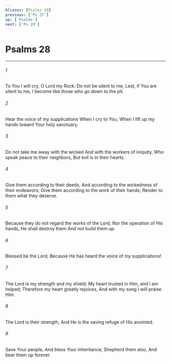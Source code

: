 ```yaml
---
Aliases: [Psalms 28]
previous: ['Ps 27']
up: ['Psalms']
next: ['Ps 29']
---
```

# Psalms 28

***


###### 1 
To You I will cry, O Lord my Rock: Do not be silent to me, Lest, if You are silent to me, I become like those who go down to the pit. 

###### 2 
Hear the voice of my supplications When I cry to You, When I lift up my hands toward Your holy sanctuary. 

###### 3 
Do not take me away with the wicked And with the workers of iniquity, Who speak peace to their neighbors, But evil is in their hearts. 

###### 4 
Give them according to their deeds, And according to the wickedness of their endeavors; Give them according to the work of their hands; Render to them what they deserve. 

###### 5 
Because they do not regard the works of the Lord, Nor the operation of His hands, He shall destroy them And not build them up. 

###### 6 
Blessed be the Lord, Because He has heard the voice of my supplications! 

###### 7 
The Lord is my strength and my shield; My heart trusted in Him, and I am helped; Therefore my heart greatly rejoices, And with my song I will praise Him. 

###### 8 
The Lord is their strength, And He is the saving refuge of His anointed. 

###### 9 
Save Your people, And bless Your inheritance; Shepherd them also, And bear them up forever.
